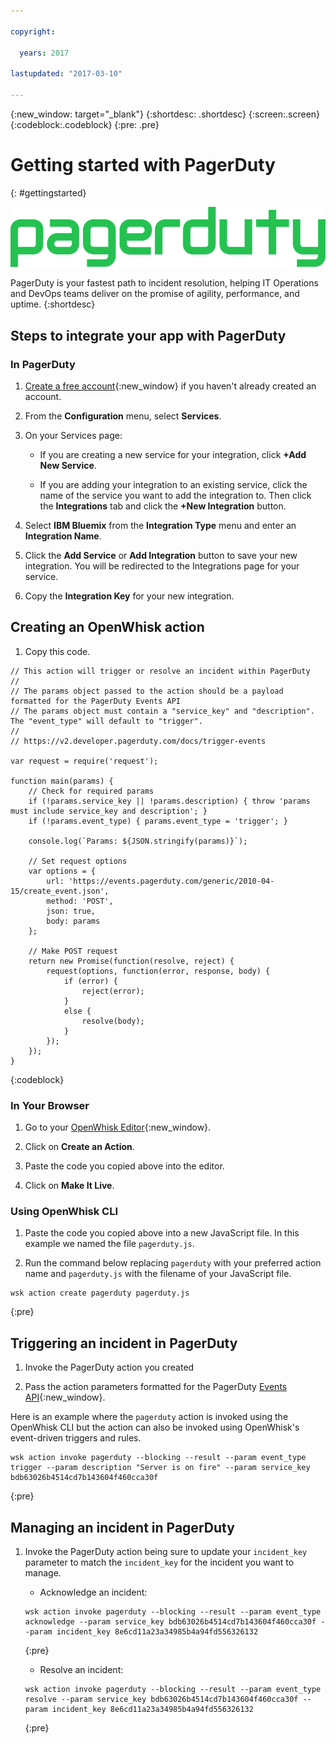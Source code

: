 ```yaml
---

copyright:

  years: 2017

lastupdated: "2017-03-10"

---
```


{:new_window: target="_blank"}
{:shortdesc: .shortdesc}
{:screen:.screen}
{:codeblock:.codeblock}
{:pre: .pre}


# Getting started with PagerDuty
{: #gettingstarted}

![PagerDuty banner](banner.png)

PagerDuty is your fastest path to incident resolution, helping IT Operations and DevOps teams deliver on the promise of agility, performance, and uptime.
{:shortdesc}


## Steps to integrate your app with PagerDuty

### In PagerDuty

1. [Create a free account](https://signup.pagerduty.com/){:new_window} if you haven't already created an account.

2. From the **Configuration** menu, select **Services**.

3. On your Services page:

    - If you are creating a new service for your integration, click **+Add New Service**.

    - If you are adding your integration to an existing service, click the name of the service you want to add the integration to. Then click the **Integrations** tab and click the **+New Integration** button.

4. Select **IBM Bluemix** from the **Integration Type** menu and enter an **Integration Name**.

5. Click the **Add Service** or **Add Integration** button to save your new integration. You will be redirected to the Integrations page for your service.

6. Copy the **Integration Key** for your new integration.

## Creating an OpenWhisk action

1. Copy this code.

```
// This action will trigger or resolve an incident within PagerDuty
//
// The params object passed to the action should be a payload formatted for the PagerDuty Events API
// The params object must contain a "service_key" and "description". The "event_type" will default to "trigger".
//
// https://v2.developer.pagerduty.com/docs/trigger-events

var request = require('request');

function main(params) {
	// Check for required params
	if (!params.service_key || !params.description) { throw 'params must include service_key and description'; }
	if (!params.event_type) { params.event_type = 'trigger'; }

	console.log(`Params: ${JSON.stringify(params)}`);

	// Set request options
	var options = {
		url: 'https://events.pagerduty.com/generic/2010-04-15/create_event.json',
		method: 'POST',
		json: true,
		body: params
	};

	// Make POST request
	return new Promise(function(resolve, reject) {
		request(options, function(error, response, body) {
			if (error) {
				reject(error);
			}
			else {
				resolve(body);
			}
		});
	});
}
```
{:codeblock}

### In Your Browser

1. Go to your [OpenWhisk Editor](https://console.ng.bluemix.net/openwhisk/editor){:new_window}.

2. Click on **Create an Action**.

3. Paste the code you copied above into the editor.

4. Click on **Make It Live**.

### Using OpenWhisk CLI

1. Paste the code you copied above into a new JavaScript file. In this example we named the file `pagerduty.js`.

2. Run the command below replacing `pagerduty` with your preferred action name and `pagerduty.js` with the filename of your JavaScript file.

```
wsk action create pagerduty pagerduty.js
```
{:pre}

## Triggering an incident in PagerDuty

1. Invoke the PagerDuty action you created

2. Pass the action parameters formatted for the PagerDuty [Events API](https://v2.developer.pagerduty.com/docs/trigger-events){:new_window}.

Here is an example where the `pagerduty` action is invoked using the OpenWhisk CLI but the action can also be invoked using OpenWhisk's event-driven triggers and rules.

```
wsk action invoke pagerduty --blocking --result --param event_type trigger --param description "Server is on fire" --param service_key bdb63026b4514cd7b143604f460cca30f
```
{:pre}

## Managing an incident in PagerDuty

1. Invoke the PagerDuty action being sure to update your `incident_key` parameter to match the `incident_key` for the incident you want to manage.

    - Acknowledge an incident:

    ```
    wsk action invoke pagerduty --blocking --result --param event_type acknowledge --param service_key bdb63026b4514cd7b143604f460cca30f --param incident_key 8e6cd11a23a34985b4a94fd556326132
    ```
    {:pre}

    - Resolve an incident:

    ```
    wsk action invoke pagerduty --blocking --result --param event_type resolve --param service_key bdb63026b4514cd7b143604f460cca30f --param incident_key 8e6cd11a23a34985b4a94fd556326132
    ```
    {:pre}


<!-- Related links moved to toc file:

# Related Links
{: #rellinks notoc}

## Tutorials and Samples
{: #samples}

## API Reference
{: #api}

* [PagerDuty Developer Hub](https://v2.developer.pagerduty.com/)
* [API Reference](https://v2.developer.pagerduty.com/v2/page/api-reference)

## Related Links
{: #general}

-->

